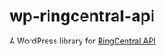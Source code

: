 # wp-ringcentral-api
A WordPress library for [RingCentral API](http://ringcentral-api-docs.readthedocs.io/en/latest/)
